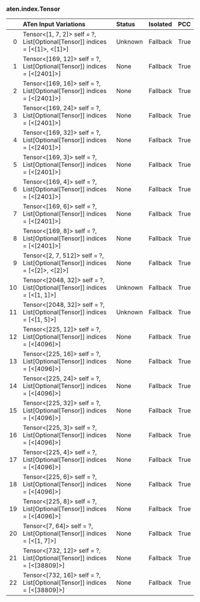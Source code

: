 ### aten.index.Tensor
|    | ATen Input Variations                                                            | Status   | Isolated   | PCC   |
|---:|:---------------------------------------------------------------------------------|:---------|:-----------|:------|
|  0 | Tensor<[1, 7, 2]> self = ?,<br>List[Optional[Tensor]] indices = [<[1]>, <[1]>]   | Unknown  | Fallback   | True  |
|  1 | Tensor<[169, 12]> self = ?,<br>List[Optional[Tensor]] indices = [<[2401]>]       | None     | Fallback   | True  |
|  2 | Tensor<[169, 16]> self = ?,<br>List[Optional[Tensor]] indices = [<[2401]>]       | None     | Fallback   | True  |
|  3 | Tensor<[169, 24]> self = ?,<br>List[Optional[Tensor]] indices = [<[2401]>]       | None     | Fallback   | True  |
|  4 | Tensor<[169, 32]> self = ?,<br>List[Optional[Tensor]] indices = [<[2401]>]       | None     | Fallback   | True  |
|  5 | Tensor<[169, 3]> self = ?,<br>List[Optional[Tensor]] indices = [<[2401]>]        | None     | Fallback   | True  |
|  6 | Tensor<[169, 4]> self = ?,<br>List[Optional[Tensor]] indices = [<[2401]>]        | None     | Fallback   | True  |
|  7 | Tensor<[169, 6]> self = ?,<br>List[Optional[Tensor]] indices = [<[2401]>]        | None     | Fallback   | True  |
|  8 | Tensor<[169, 8]> self = ?,<br>List[Optional[Tensor]] indices = [<[2401]>]        | None     | Fallback   | True  |
|  9 | Tensor<[2, 7, 512]> self = ?,<br>List[Optional[Tensor]] indices = [<[2]>, <[2]>] | None     | Fallback   | True  |
| 10 | Tensor<[2048, 32]> self = ?,<br>List[Optional[Tensor]] indices = [<[1, 1]>]      | Unknown  | Fallback   | True  |
| 11 | Tensor<[2048, 32]> self = ?,<br>List[Optional[Tensor]] indices = [<[1, 5]>]      | Unknown  | Fallback   | True  |
| 12 | Tensor<[225, 12]> self = ?,<br>List[Optional[Tensor]] indices = [<[4096]>]       | None     | Fallback   | True  |
| 13 | Tensor<[225, 16]> self = ?,<br>List[Optional[Tensor]] indices = [<[4096]>]       | None     | Fallback   | True  |
| 14 | Tensor<[225, 24]> self = ?,<br>List[Optional[Tensor]] indices = [<[4096]>]       | None     | Fallback   | True  |
| 15 | Tensor<[225, 32]> self = ?,<br>List[Optional[Tensor]] indices = [<[4096]>]       | None     | Fallback   | True  |
| 16 | Tensor<[225, 3]> self = ?,<br>List[Optional[Tensor]] indices = [<[4096]>]        | None     | Fallback   | True  |
| 17 | Tensor<[225, 4]> self = ?,<br>List[Optional[Tensor]] indices = [<[4096]>]        | None     | Fallback   | True  |
| 18 | Tensor<[225, 6]> self = ?,<br>List[Optional[Tensor]] indices = [<[4096]>]        | None     | Fallback   | True  |
| 19 | Tensor<[225, 8]> self = ?,<br>List[Optional[Tensor]] indices = [<[4096]>]        | None     | Fallback   | True  |
| 20 | Tensor<[7, 64]> self = ?,<br>List[Optional[Tensor]] indices = [<[1, 7]>]         | None     | Fallback   | True  |
| 21 | Tensor<[732, 12]> self = ?,<br>List[Optional[Tensor]] indices = [<[38809]>]      | None     | Fallback   | True  |
| 22 | Tensor<[732, 16]> self = ?,<br>List[Optional[Tensor]] indices = [<[38809]>]      | None     | Fallback   | True  |

